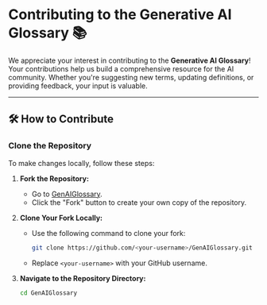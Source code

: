 # Contributing to the Generative AI Glossary 📚

We appreciate your interest in contributing to the **Generative AI Glossary**! Your contributions help us build a comprehensive resource for the AI community. Whether you're suggesting new terms, updating definitions, or providing feedback, your input is valuable.

---

## 🛠️ How to Contribute

### Clone the Repository
To make changes locally, follow these steps:

1. **Fork the Repository:**
   - Go to [GenAIGlossary](https://github.com/JohnWBlack/GenAIGlossary).
   - Click the "Fork" button to create your own copy of the repository.

2. **Clone Your Fork Locally:**
   - Use the following command to clone your fork:
     ```bash
     git clone https://github.com/<your-username>/GenAIGlossary.git
     ```
   - Replace `<your-username>` with your GitHub username.

3. **Navigate to the Repository Directory:**
   ```bash
   cd GenAIGlossary
